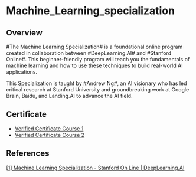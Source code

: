 # Machine_Learning_specialization
## Overview
#The Machine Learning Specialization# is a foundational online program created in collaboration between #DeepLearning.AI# and #Stanford Online#. This beginner-friendly program will teach you the fundamentals of machine learning and how to use these techniques to build real-world AI applications. 

This Specialization is taught by #Andrew Ng#, an AI visionary who has led critical research at Stanford University and groundbreaking work at Google Brain, Baidu, and Landing.AI to advance the AI field.
 
## Certificate
* [Verified Certificate Course 1](https://www.coursera.org/account/accomplishments/certificate/STAJRWGWZTJD)
* [Verified Certificate Course 2](https://www.coursera.org/account/accomplishments/certificate/E9UK4Q2KQLKG)


## References
[[1] Machine Learning Specialization - Stanford On Line | DeepLearning.AI](https://www.coursera.org/specializations/machine-learning-introduction?)
